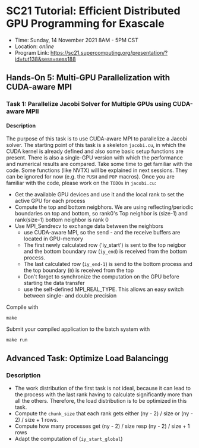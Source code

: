 # SC21 Tutorial: Efficient Distributed GPU Programming for Exascale

-   Time: Sunday, 14 November 2021 8AM - 5PM CST
-   Location: *online*
-   Program Link: https://sc21.supercomputing.org/presentation/?id=tut138&sess=sess188


## Hands-On 5: Multi-GPU Parallelization with CUDA-aware MPI

### Task 1: Parallelize Jacobi Solver for Multiple GPUs using CUDA-aware MPII

#### Description
The purpose of this task is to use CUDA-aware MPI to parallelize a Jacobi solver. The starting point of this task is a skeleton `jacobi.cu`, in which the CUDA kernel is already defined and also some basic setup functions are present.
There is also a single-GPU version with which the performance and numerical results are compared.
Take some time to get familiar with the code. Some functions (like NVTX) will be explained in next sessions. They can be ignored for now (e.g. the `PUSH` and `POP` macros).
Once you are familiar with the code, please work on the `TODOs` in `jacobi.cu`:

   - Get the available GPU devices and use it and the local rank to set the active GPU for each process 
   - Compute the top and bottom neigbhors. We are using reflecting/periodic boundaries on top and bottom, so rank0's Top neighbor is (size-1) and rank(size-1) bottom neighbor is rank 0
  - Use MPI_Sendrecv to exchange data between the neighbors
    - use CUDA-aware MPI, so the send - and the receive buffers are located in GPU-memory 
    - The first newly calculated row ('iy_start') is sent to the top neigbor and the bottom boundary row (`iy_end`) is received from the bottom process.
    - The last calculated row (`iy_end-1`) is send to the bottom process and the top boundary (`0`) is received from the top 
    - Don't forget to synchronize the computation on the GPU before starting the data transfer 
    - use the self-defined MPI_REAL_TYPE. This allows an easy switch between single- and double precision


Compile with

``` {.bash}
make
```

Submit your compiled application to the batch system with

``` {.bash}
make run
```

## Advanced Task: Optimize Load Balancingg

### Description 
- The work distribution of the first task is not ideal, because it can lead to the process with the last rank having to calculate significantly more than all the others. Therefore, the load distribution is to be optimized in this task.
- Compute the `chunk_size` that each rank gets either (ny - 2) / size or (ny - 2) / size + 1 rows.
- Compute how many processes get  (ny - 2) / size resp (ny - 2) / size + 1 rows
- Adapt the computation of (`iy_start_global`)
